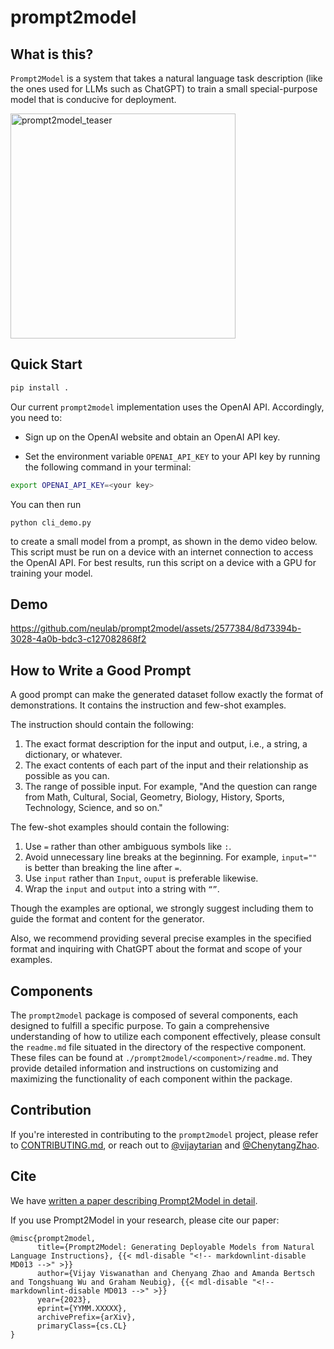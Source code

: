# prompt2model

## What is this?

`Prompt2Model` is a system that takes a natural
language task description (like the ones used for
LLMs such as ChatGPT) to train a small
special-purpose model that is conducive for deployment.

<img width="360" alt="prompt2model_teaser" src="https://github.com/neulab/prompt2model/assets/2577384/39ca466a-5355-4d82-8312-303e52ba2bca">

## Quick Start
```bash
pip install .
```

Our current `prompt2model` implementation uses
the OpenAI API. Accordingly, you need to:

- Sign up on the OpenAI website and obtain an
OpenAI API key.

- Set
the environment variable
`OPENAI_API_KEY` to your API key by running
the following command in your terminal:

```bash
export OPENAI_API_KEY=<your key>
```

You can then run
```
python cli_demo.py
```
to 
create a small model from a prompt, as shown in 
the demo video below. This script must be run on a
device with an internet connection to access the OpenAI
API. For best results, run
this script on a device with a GPU for training
your model.

## Demo
https://github.com/neulab/prompt2model/assets/2577384/8d73394b-3028-4a0b-bdc3-c127082868f2




## How to Write a Good Prompt

A good prompt can make the generated dataset
follow exactly the format of demonstrations.
It contains the instruction and few-shot examples.

The instruction should contain the following:

1. The exact format description for the input
and output, i.e., a string, a dictionary, or whatever.
2. The exact contents of each part of the
input and their relationship as possible as you can.
3. The range of possible input. For example,
"And the question can range from Math, Cultural,
Social, Geometry, Biology, History, Sports, Technology,
Science, and so on."

The few-shot examples should contain the following:

1. Use `=` rather than other ambiguous symbols like `:`.
2. Avoid unnecessary line breaks at the beginning.
For example, `input=""` is better than breaking
the line after `=`.
3. Use `input` rather than `Input`, `ouput` is
preferable likewise.
4. Wrap the `input` and `output` into a string with `“”`.

Though the examples are optional, we strongly
suggest including them to guide the format and
content for the generator.

Also, we recommend providing several precise examples
in the specified format and inquiring with ChatGPT
about the format and scope of your examples.


## Components

The `prompt2model` package is composed
of several components, each designed
to fulfill a specific purpose. To gain
a comprehensive understanding of how to
utilize each component effectively,
please consult the `readme.md` file
situated in the directory of the respective
component. These files can be found at
`./prompt2model/<component>/readme.md`.
They provide detailed information and
instructions on customizing and maximizing
the functionality of each
component within the package.

## Contribution

If you're interested in contributing
to the `prompt2model` project, please
refer to [CONTRIBUTING.md](CONTRIBUTING.md),
or reach out to [@vijaytarian](https://twitter.com/vijaytarian)
and [@ChenytangZhao](https://twitter.com/ChenytangZhao).


## Cite

We have [written a paper describing Prompt2Model in detail](https://arxiv.org/abs/YYMM.XXXXX).

If you use Prompt2Model in your research, please cite our paper:
```
@misc{prompt2model,
      title={Prompt2Model: Generating Deployable Models from Natural Language Instructions}, {{< mdl-disable "<!-- markdownlint-disable MD013 -->" >}}
      author={Vijay Viswanathan and Chenyang Zhao and Amanda Bertsch and Tongshuang Wu and Graham Neubig}, {{< mdl-disable "<!-- markdownlint-disable MD013 -->" >}}
      year={2023},
      eprint={YYMM.XXXXX},
      archivePrefix={arXiv},
      primaryClass={cs.CL}
}
```
